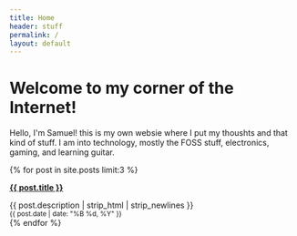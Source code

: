 ```yaml
---
title: Home
header: stuff
permalink: /
layout: default
---
```

<h1>Welcome to my corner of the Internet!</h1>
<p1>Hello, I'm Samuel! this is my own websie where I put my thoushts and that kind of stuff. I am into technology, mostly the FOSS stuff, electronics, gaming, and learning guitar.</p1>

<!--<div markdown="1" class="wrapper">-->

{% for post in site.posts limit:3 %}
<article class="posts wrapper">
  <p class="blog-data"><a href="{{ post.url }}"><b>{{ post.title }}</b></a></p>
  <div>{{ post.description | strip_html | strip_newlines }}</div>
  <small>{{ post.date | date: "%B %d, %Y" }}</small>
</article>
{% endfor %} 
<!--</div>-->
